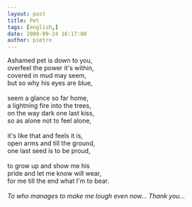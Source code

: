 ```yaml
---
layout: post
title: Pet
tags: [english,]
date: 2008-09-24 16:17:00
author: pietro
---
```

Ashamed pet is down to you,<br/>overfeel the power it's within,<br/>covered in mud may seem,<br/>but so why his eyes are blue,<br/><br/>seem a glance so far home,<br/>a lightning fire into the trees,<br/>on the way dark one last kiss,<br/>so as alone not to feel alone,<br/><br/>it's like that and feels it is,<br/>open arms and till the ground,<br/>one last seed is to be proud,<br/><br/>to grow up and show me his<br/>pride and let me know will wear,<br/>for me till the end what I'm to bear.<br/><br/><span style="font-style: italic">To who manages to make me lough even now... Thank you...</span>
